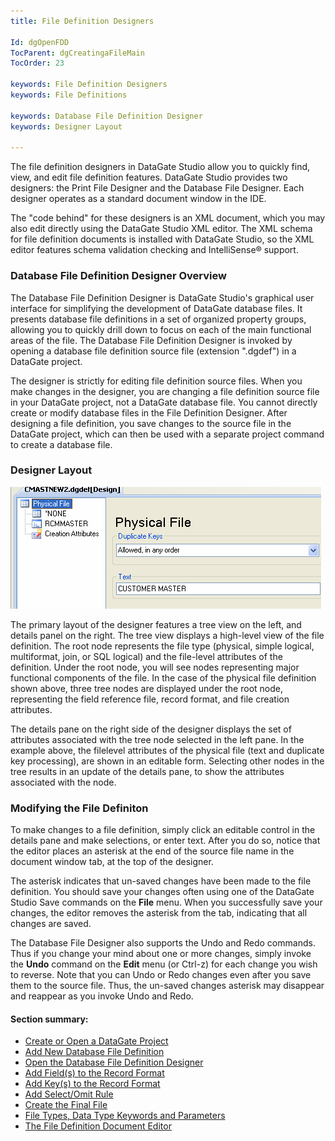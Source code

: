 ```yaml
---
title: File Definition Designers

Id: dgOpenFDD
TocParent: dgCreatingaFileMain
TocOrder: 23

keywords: File Definition Designers
keywords: File Definitions

keywords: Database File Definition Designer
keywords: Designer Layout

---
```


The file definition designers in DataGate Studio allow you to quickly find, view, and edit file definition features. DataGate Studio provides two designers: the Print File Designer and the Database File Designer. Each designer operates as a standard document window in the IDE.

The "code behind" for these designers is an XML document, which you may also edit directly using the DataGate Studio XML editor. The XML schema for file definition documents is installed with DataGate Studio, so the XML editor features schema validation checking and IntelliSense® support.

### Database File Definition Designer Overview
The Database File Definition Designer is DataGate Studio's graphical user interface for simplifying the development of DataGate database files. It presents database file definitions in a set of organized property groups, allowing you to quickly drill down to focus on each of the main functional areas of the file. The Database File Definition Designer is invoked by opening a database file definition source file (extension ".dgdef") in a DataGate project.

The designer is strictly for editing file definition source files. When you make changes in the designer, you are changing a file definition source file in your DataGate project, not a DataGate database file. You cannot directly create or modify database files in the File Definition Designer. After designing a file definition, you save changes to the source file in the DataGate project, which can then be used with a separate project command to create a database file.

### Designer Layout
![" align="middle](Images/FDDlayout.bmp)		

The primary layout of the designer features a tree view on the left, and details panel on the right. The tree view displays a high-level view of the file definition. The root node represents the file type (physical, simple logical, multiformat, join, or SQL logical) and the file-level attributes of the definition. Under the root node, you will see nodes representing major functional components of the file. In the case of the physical file definition shown above, three tree nodes are displayed under the root node, representing the field reference file, record format, and file creation attributes.

The details pane on the right side of the designer displays the set of attributes associated with the tree node selected in the left pane. In the example above, the filelevel attributes of the physical file (text and duplicate key processing), are shown in an editable form. Selecting other nodes in the tree results in an update of the details pane, to show the attributes associated with the node.

### Modifying the File Definiton
To make changes to a file definition, simply click an editable control in the details pane and make selections, or enter text. After you do so, notice that the editor places an asterisk at the end of the source file name in the document window tab, at the top of the designer.

The asterisk indicates that un-saved changes have been made to the file definition. You should save your changes often using one of the DataGate Studio Save commands on the **File** menu. When you successfully save your changes, the editor removes the asterisk from the tab, indicating that all changes are saved.

The Database File Designer also supports the Undo and Redo commands. Thus if you change your mind about one or more changes, simply invoke the **Undo** command on the **Edit** menu (or Ctrl-z) for each change you wish to reverse. Note that you can Undo or Redo changes even after you save them to the source file. Thus, the un-saved changes asterisk may disappear and reappear as you invoke Undo and Redo.

#### Section summary:

- [Create or Open a DataGate Project](dgCreateOrOpenaProject.html)
- [Add New Database File Definition](dgAddNewFileDefinition.html)
- [Open the Database File Definition Designer](dgOpenFDD.html)
- [Add Field(s) to the Record Format](dgAddFieldtoRecordFormat.html)
- [Add Key(s) to the Record Format](dgAddKeytoRecordFormat.html)
- [Add Select/Omit Rule](dgAddSelectOmitRule.html)
- [Create the Final File](dgCreatetheFinalFile.html)
- [File Types, Data Type Keywords and Parameters](dgFileTypesandDataTypes.html)
- [The File Definition Document Editor](dgFileDefinitionDocumentEditor.html)

